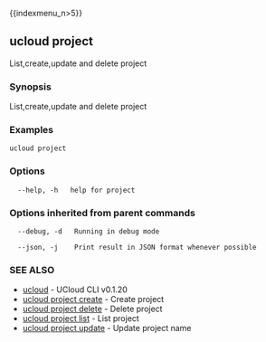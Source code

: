 {{indexmenu_n>5}}

## ucloud project

List,create,update and delete project

### Synopsis

List,create,update and delete project

### Examples

```
ucloud project
```

### Options

```
  --help, -h   help for project 

```

### Options inherited from parent commands

```
  --debug, -d   Running in debug mode 

  --json, -j    Print result in JSON format whenever possible 

```

### SEE ALSO

* [ucloud](software/cli/cmd/ucloud)	 - UCloud CLI v0.1.20
* [ucloud project create](software/cli/cmd/ucloud/project/create)	 - Create project
* [ucloud project delete](software/cli/cmd/ucloud/project/delete)	 - Delete project
* [ucloud project list](software/cli/cmd/ucloud/project/list)	 - List project
* [ucloud project update](software/cli/cmd/ucloud/project/update)	 - Update project name


